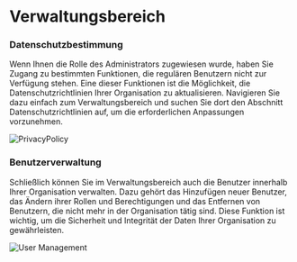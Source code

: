 # Verwaltungsbereich

### **Datenschutzbestimmung**

Wenn Ihnen die Rolle des Administrators zugewiesen wurde, haben Sie Zugang zu bestimmten Funktionen, die regulären Benutzern nicht zur Verfügung stehen. Eine dieser Funktionen ist die Möglichkeit, die Datenschutzrichtlinien Ihrer Organisation zu aktualisieren. Navigieren Sie dazu einfach zum Verwaltungsbereich und suchen Sie dort den Abschnitt Datenschutzrichtlinien auf, um die erforderlichen Anpassungen vorzunehmen.

![PrivacyPolicy](https://i.imgur.com/EZyvUYZ.gif)

### **Benutzerverwaltung**

Schließlich können Sie im Verwaltungsbereich auch die Benutzer innerhalb Ihrer Organisation verwalten. Dazu gehört das Hinzufügen neuer Benutzer, das Ändern ihrer Rollen und Berechtigungen und das Entfernen von Benutzern, die nicht mehr in der Organisation tätig sind. Diese Funktion ist wichtig, um die Sicherheit und Integrität der Daten Ihrer Organisation zu gewährleisten.

![User Management](https://i.imgur.com/ZT9Q1u1.gif)

